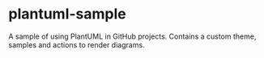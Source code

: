 # plantuml-sample
A sample of using PlantUML in GitHub projects. Contains a custom theme, samples and actions to render diagrams.
